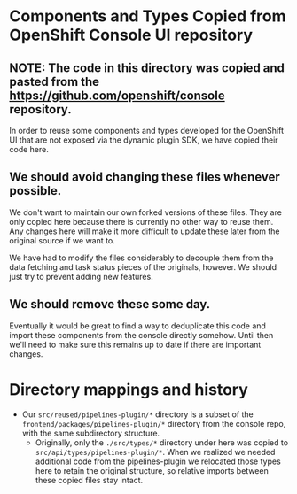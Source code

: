 # Components and Types Copied from OpenShift Console UI repository

## NOTE: The code in this directory was copied and pasted from the https://github.com/openshift/console repository.

In order to reuse some components and types developed for the OpenShift UI that are not exposed via the dynamic plugin SDK, we have copied their code here.

## We should avoid changing these files whenever possible.

We don't want to maintain our own forked versions of these files. They are only copied here because there is currently no other way to reuse them. Any changes here will make it more difficult to update these later from the original source if we want to.

We have had to modify the files considerably to decouple them from the data fetching and task status pieces of the originals, however. We should just try to prevent adding new features.

## We should remove these some day.

Eventually it would be great to find a way to deduplicate this code and import these components from the console directly somehow. Until then we'll need to make sure this remains up to date if there are important changes.

# Directory mappings and history

- Our `src/reused/pipelines-plugin/*` directory is a subset of the `frontend/packages/pipelines-plugin/*` directory from the console repo, with the same subdirectory structure.
  - Originally, only the `./src/types/*` directory under here was copied to `src/api/types/pipelines-plugin/*`. When we realized we needed additional code from the pipelines-plugin we relocated those types here to retain the original structure, so relative imports between these copied files stay intact.
